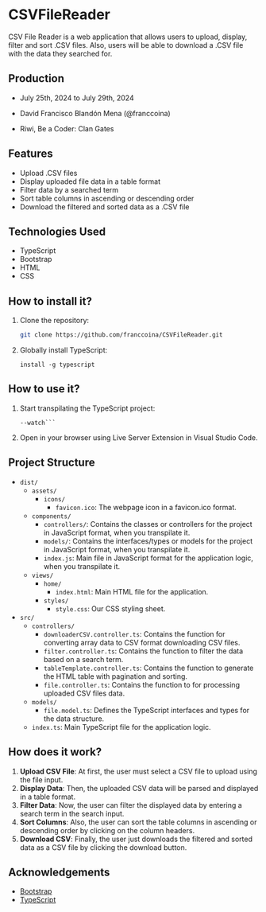 # CSVFileReader

CSV File Reader is a web application that allows users to upload, display, filter and sort .CSV files. Also, users will be able to download a .CSV file with the data they searched for.

## Production

- July 25th, 2024 to July 29th, 2024

- David Francisco Blandón Mena (@franccoina) 
- Riwi, Be a Coder: Clan Gates

## Features

- Upload .CSV files
- Display uploaded file data in a table format
- Filter data by a searched term
- Sort table columns in ascending or descending order
- Download the filtered and sorted data as a .CSV file

## Technologies Used

- TypeScript
- Bootstrap
- HTML
- CSS

## How to install it?

1. Clone the repository:
    ```bash
    git clone https://github.com/franccoina/CSVFileReader.git
    ```
2. Globally install TypeScript:
    ```npm 
    install -g typescript
    ```

## How to use it?

1. Start transpilating the TypeScript project:
    ```tsc
   --watch```
3. Open in your browser using Live Server Extension in Visual Studio Code.

## Project Structure

- `dist/`
    - `assets/`
        - `icons/`
            - `favicon.ico`: The webpage icon in a favicon.ico format.
    - `components/`
        - `controllers/`: Contains the classes or controllers for the project in JavaScript format, when you transpilate it.
        - `models/`: Contains the interfaces/types or models for the project in JavaScript format, when you transpilate it.
        - `index.js`: Main file in JavaScript format for the application logic, when you transpilate it.
    - `views/`
        - `home/`
            - `index.html`: Main HTML file for the application.
        - `styles/`
            - `style.css`: Our CSS styling sheet.
- `src/`
    - `controllers/`
        - `downloaderCSV.controller.ts`: Contains the function for converting array data to CSV format downloading CSV files.
        - `filter.controller.ts`: Contains the function to filter the data based on a search term.
        - `tableTemplate.controller.ts`: Contains the function to generate the HTML table with pagination and sorting.
        - `file.controller.ts`: Contains the function to for processing uploaded CSV files data.
    - `models/`
        - `file.model.ts`: Defines the TypeScript interfaces and types for the data structure.
    - `index.ts`: Main TypeScript file for the application logic.

## How does it work?

1. **Upload CSV File**: At first, the user must select a CSV file to upload using the file input.
2. **Display Data**: Then, the uploaded CSV data will be parsed and displayed in a table format.
3. **Filter Data**: Now, the user can filter the displayed data by entering a search term in the search input.
4. **Sort Columns**: Also, the user can sort the table columns in ascending or descending order by clicking on the column headers.
5. **Download CSV**: Finally, the user just downloads the filtered and sorted data as a CSV file by clicking the download button.

## Acknowledgements

- [Bootstrap](https://getbootstrap.com/)
- [TypeScript](https://www.typescriptlang.org/)


